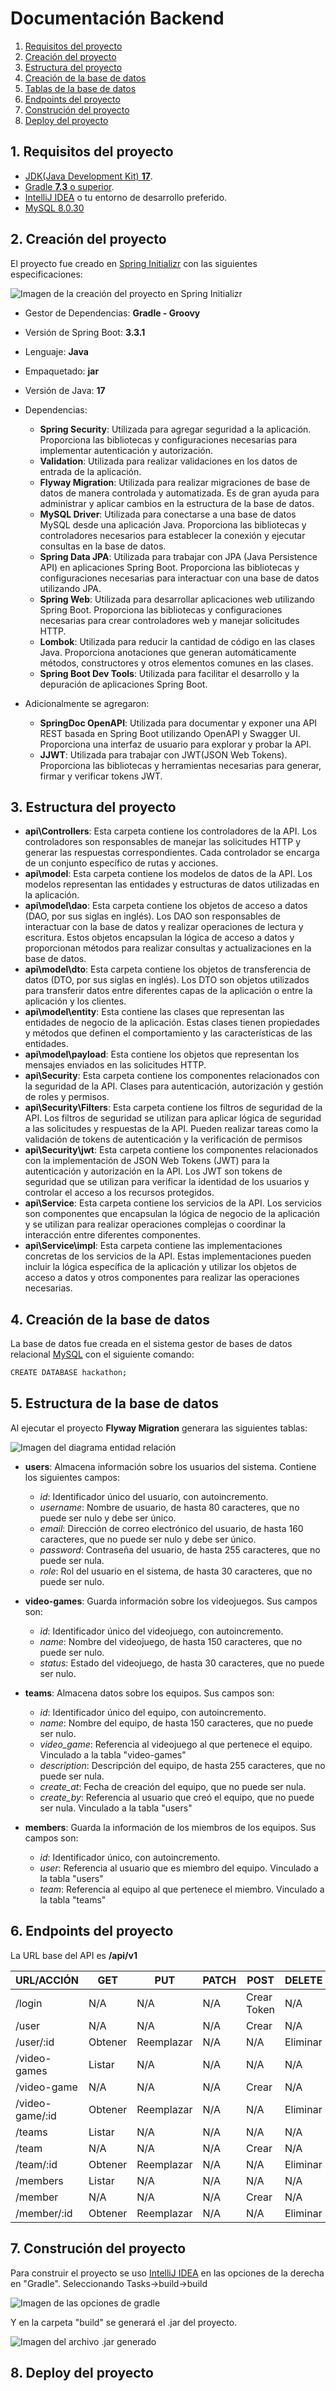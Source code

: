 # Documentación Backend

1. [Requisitos del proyecto](#1-requisitos-del-proyecto)  
2. [Creación del proyecto](#2-creación-del-proyecto)  
3. [Estructura del proyecto](#3-estructura-del-proyecto)  
4. [Creación de la base de datos](#4-creación-de-la-base-de-datos)  
5. [Tablas de la base de datos](#5-estructura-de-la-base-de-datos)  
6. [Endpoints del proyecto](#6-endpoints-del-proyecto)   
7. [Construción del proyecto](#7-construción-del-proyecto)
8. [Deploy del proyecto](#8-deploy-del-proyecto)  

## 1. Requisitos del proyecto
- [JDK(Java Development Kit) **17**](https://adoptium.net/es/temurin/releases/?package=jdk&version=17).
- [Gradle **7.3** o superior](https://gradle.org/).
- [IntelliJ IDEA](https://www.jetbrains.com/es-es/idea/) o tu entorno de desarrollo preferido.
- [MySQL 8.0.30](https://dev.mysql.com/downloads/)

## 2. Creación del proyecto

El proyecto fue creado en [Spring Initializr](https://start.spring.io/) con las siguientes especificaciones:

![Imagen de la creación del proyecto en Spring Initializr](./images/backend/project/01.png)

- Gestor de Dependencias: **Gradle - Groovy**
- Versión de Spring Boot: **3.3.1**
- Lenguaje: **Java**
- Empaquetado: **jar**
- Versión de Java: **17**
- Dependencias:

  - **Spring Security**: Utilizada para agregar seguridad a la aplicación. Proporciona las bibliotecas y configuraciones necesarias para implementar autenticación y autorización.
  - **Validation**: Utilizada para realizar validaciones en los datos de entrada de la aplicación.
  - **Flyway Migration**: Utilizada para realizar migraciones de base de datos de manera controlada y automatizada. Es de gran ayuda para administrar y aplicar cambios en la estructura de la base de datos.
  - **MySQL  Driver**: Utilizada para conectarse a una base de datos MySQL desde una aplicación Java. Proporciona las bibliotecas y controladores necesarios para establecer la conexión y ejecutar consultas en la base de datos.
  - **Spring Data JPA**: Utilizada para trabajar con JPA (Java Persistence API) en aplicaciones Spring Boot. Proporciona las bibliotecas y configuraciones necesarias para interactuar con una base de datos utilizando JPA.
  - **Spring Web**: Utilizada para desarrollar aplicaciones web utilizando Spring Boot. Proporciona las bibliotecas y configuraciones necesarias para crear controladores web y manejar solicitudes HTTP.
  - **Lombok**: Utilizada para reducir la cantidad de código en las clases Java. Proporciona anotaciones que generan automáticamente métodos, constructores y otros elementos comunes en las clases.
  - **Spring Boot Dev Tools**: Utilizada para facilitar el desarrollo y la depuración de aplicaciones Spring Boot.

- Adicionalmente se agregaron:

  - **SpringDoc OpenAPI**: Utilizada para documentar y exponer una API REST basada en Spring Boot utilizando OpenAPI y Swagger UI. Proporciona una interfaz de usuario para explorar y probar la API.
  - **JJWT**: Utilizada para trabajar con JWT(JSON Web Tokens). Proporciona las bibliotecas y herramientas necesarias para generar, firmar y verificar tokens JWT.

## 3. Estructura del proyecto

- **api\Controllers**: Esta carpeta contiene los controladores de la API. Los controladores son responsables de manejar las solicitudes HTTP y generar las respuestas correspondientes. Cada controlador se encarga de un conjunto específico de rutas y acciones.
- **api\model**: Esta carpeta contiene los modelos de datos de la API. Los modelos representan las entidades y estructuras de datos utilizadas en la aplicación.
- **api\model\dao**: Esta carpeta contiene los objetos de acceso a datos (DAO, por sus siglas en inglés). Los DAO son responsables de interactuar con la base de datos y realizar operaciones de lectura y escritura. Estos objetos encapsulan la lógica de acceso a datos y proporcionan métodos para realizar consultas y actualizaciones en la base de datos.
- **api\model\dto**: Esta carpeta contiene los objetos de transferencia de datos (DTO, por sus siglas en inglés). Los DTO son objetos utilizados para transferir datos entre diferentes capas de la aplicación o entre la aplicación y los clientes. 
- **api\model\entity**: Esta contiene las clases que representan las entidades de negocio de la aplicación. Estas clases tienen propiedades y métodos que definen el comportamiento y las características de las entidades.
- **api\model\payload**: Esta contiene los objetos que representan los mensajes enviados en las solicitudes HTTP.
- **api\Security**: Esta carpeta contiene los componentes relacionados con la seguridad de la API. Clases para autenticación, autorización y gestión de roles y permisos.
- **api\Security\Filters**: Esta carpeta contiene los filtros de seguridad de la API. Los filtros de seguridad se utilizan para aplicar lógica de seguridad a las solicitudes y respuestas de la API. Pueden realizar tareas como la validación de tokens de autenticación y la verificación de permisos
- **api\Security\jwt**: Esta carpeta contiene los componentes relacionados con la implementación de JSON Web Tokens (JWT) para la autenticación y autorización en la API. Los JWT son tokens de seguridad que se utilizan para verificar la identidad de los usuarios y controlar el acceso a los recursos protegidos.
- **api\Service**: Esta carpeta contiene los servicios de la API. Los servicios son componentes que encapsulan la lógica de negocio de la aplicación y se utilizan para realizar operaciones complejas o coordinar la interacción entre diferentes componentes.
- **api\Service\impl**: Esta carpeta contiene las implementaciones concretas de los servicios de la API. Estas implementaciones pueden incluir la lógica específica de la aplicación y utilizar los objetos de acceso a datos y otros componentes para realizar las operaciones necesarias.


## 4. Creación de la base de datos

La base de datos fue creada en el sistema gestor de bases de datos relacional [MySQL](https://www.mysql.com/) con el siguiente comando: 
```sh
CREATE DATABASE hackathon;
```
## 5. Estructura de la base de datos

Al ejecutar el proyecto **Flyway Migration** generara las siguientes tablas:

![Imagen del diagrama entidad relación](./images/backend/database/01.jpg)

- **users**: Almacena información sobre los usuarios del sistema. Contiene los siguientes campos:
  - *id*: Identificador único del usuario, con autoincremento.
  - *username*: Nombre de usuario, de hasta 80 caracteres, que no puede ser nulo y debe ser único.
  - *email*: Dirección de correo electrónico del usuario, de hasta 160 caracteres, que no puede ser nulo y debe ser único.
  - *password*: Contraseña del usuario, de hasta 255 caracteres, que no puede ser nula.
  - *role*: Rol del usuario en el sistema, de hasta 30 caracteres, que no puede ser nulo.

- **video-games**: Guarda información sobre los videojuegos. Sus campos son:
  - *id*: Identificador único del videojuego, con autoincremento.
  - *name*: Nombre del videojuego, de hasta 150 caracteres, que no puede ser nulo.
  - *status*: Estado del videojuego, de hasta 30 caracteres, que no puede ser nulo.

- **teams**: Almacena datos sobre los equipos. Sus campos son:
  - *id*: Identificador único del equipo, con autoincremento.
  - *name*: Nombre del equipo, de hasta 150 caracteres, que no puede ser nulo.
  - *video_game*: Referencia al videojuego al que pertenece el equipo. Vinculado a la tabla "video-games"
  - *description*: Descripción del equipo, de hasta 255 caracteres, que no puede ser nula.
  - *create_at*: Fecha de creación del equipo, que no puede ser nula.
  - *create_by*: Referencia al usuario que creó el equipo, que no puede ser nula. Vinculado a la tabla "users"

 - **members**: Guarda la información de los miembros de los equipos. Sus campos son:
   - *id*: Identificador único, con autoincremento.
   - *user*: Referencia al usuario que es miembro del equipo. Vinculado a la tabla "users"
   - *team*: Referencia al equipo al que pertenece el miembro. Vinculado a la tabla "teams"

## 6. Endpoints del proyecto 

La URL base del API es **/api/v1**

|    URL/ACCIÓN   |      GET      |      PUT      |     PATCH     |      POST     |     DELETE    |
|-----------------|---------------|---------------|---------------|---------------|---------------|
| /login          |      N/A      |      N/A      |      N/A      | Crear Token   |      N/A      |
| /user           |      N/A      |      N/A      |      N/A      |      Crear    |      N/A      |
| /user/:id       |      Obtener  |  Reemplazar   |      N/A      |      N/A      |    Eliminar   |
| /video-games    |      Listar   |      N/A      |      N/A      |      N/A      |      N/A      |
| /video-game     |      N/A      |      N/A      |      N/A      |      Crear    |      N/A      |
| /video-game/:id |      Obtener  |  Reemplazar   |      N/A      |      N/A      |    Eliminar   |
| /teams          |      Listar   |      N/A      |      N/A      |      N/A      |      N/A      |
| /team           |      N/A      |      N/A      |      N/A      |      Crear    |      N/A      |
| /team/:id       |      Obtener  |  Reemplazar   |      N/A      |      N/A      |    Eliminar   |
| /members        |      Listar   |      N/A      |      N/A      |      N/A      |      N/A      |
| /member         |      N/A      |      N/A      |      N/A      |      Crear    |      N/A      |
| /member/:id     |      Obtener  |  Reemplazar   |      N/A      |      N/A      |    Eliminar   |

## 7. Construción del proyecto  

Para construir el proyecto se uso [IntelliJ IDEA](https://www.jetbrains.com/es-es/idea/) en las opciones de la derecha en "Gradle". Seleccionando Tasks->build->build

![Imagen de las opciones de gradle](./images/backend/build/01.png)

Y en la carpeta "build"  se generará el .jar del proyecto.

![Imagen del archivo .jar generado](./images/backend/build/02.png)

## 8. Deploy del proyecto 